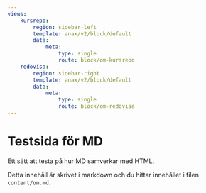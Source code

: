 ```yaml
---
views:
    kursrepo:
        region: sidebar-left
        template: anax/v2/block/default
        data:
            meta:
                type: single
                route: block/om-kursrepo
    redovisa:
        region: sidebar-right
        template: anax/v2/block/default
        data:
            meta:
                type: single
                route: block/om-redovisa
---
```


Testsida för MD
=========================
Ett sätt att testa på hur MD samverkar med HTML.


Detta innehåll är skrivet i markdown och du hittar innehållet i filen `content/om.md`.
